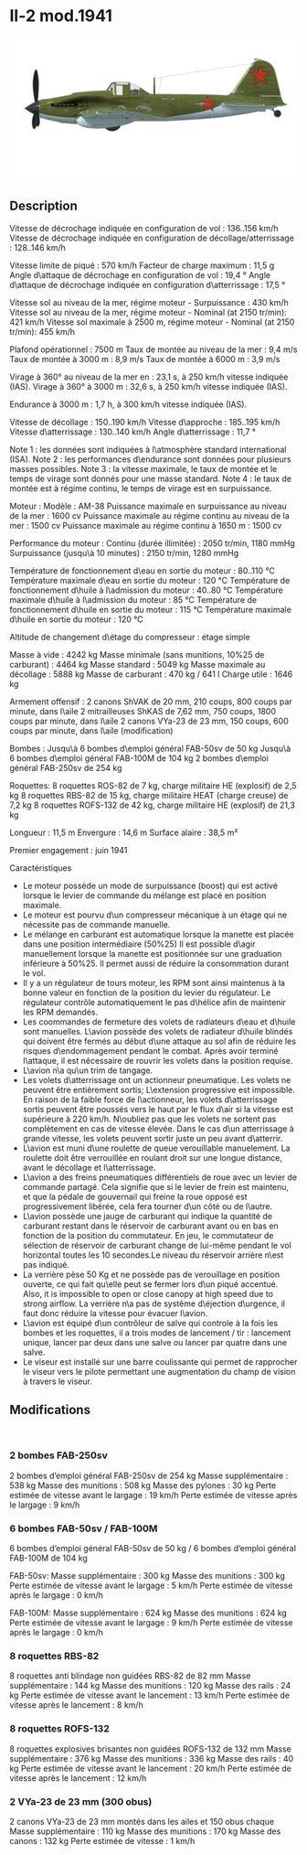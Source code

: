 ﻿# Il-2 mod.1941

![il2m41](../images/il2m41.png)

## Description

Vitesse de décrochage indiquée en configuration de vol : 136..156 km/h
Vitesse de décrochage indiquée en configuration de décollage/atterrissage : 128..146 km/h

Vitesse limite de piqué : 570 km/h
Facteur de charge maximum : 11,5 g
Angle d\attaque de décrochage en configuration de vol : 19,4 °
Angle d\attaque de décrochage indiquée en configuration d\atterrissage : 17,5 °

Vitesse sol au niveau de la mer, régime moteur - Surpuissance : 430 km/h
Vitesse sol au niveau de la mer, régime moteur - Nominal (at 2150 tr/min): 421 km/h
Vitesse sol maximale à 2500 m, régime moteur - Nominal (at 2150 tr/min): 455 km/h

Plafond opérationnel : 7500 m
Taux de montée au niveau de la mer : 9,4 m/s
Taux de montée à 3000 m : 8,9 m/s
Taux de montée à 6000 m : 3,9 m/s

Virage à 360° au niveau de la mer en : 23,1 s, à 250 km/h vitesse indiquée (IAS).
Virage à 360° à 3000 m : 32,6 s, à 250 km/h vitesse indiquée (IAS).

Endurance à 3000 m : 1,7 h, à 300 km/h vitesse indiquée (IAS).

Vitesse de décollage : 150..190 km/h
Vitesse d\approche : 185..195 km/h
Vitesse d\atterrissage : 130..140 km/h
Angle d\atterrissage : 11,7 °

Note 1 : les données sont indiquées à l\atmosphère standard international (ISA).
Note 2 : les performances d\endurance sont données pour plusieurs masses possibles.
Note 3 : la vitesse maximale, le taux de montée et le temps de virage sont donnés pour une masse standard.
Note 4 : le taux de montée est à régime continu, le temps de virage est en surpuissance.

Moteur :
Modèle : AM-38
Puissance maximale en surpuissance au niveau de la mer : 1600 cv
Puissance maximale au régime continu au niveau de la mer : 1500 cv
Puissance maximale au régime continu à 1650 m : 1500 cv

Performance du moteur :
Continu (durée illimitée) : 2050 tr/min, 1180 mmHg
Surpuissance (jusqu\à 10 minutes) : 2150 tr/min, 1280 mmHg

Température de fonctionnement d\eau en sortie du moteur : 80..110 °C
Température maximale d\eau en sortie du moteur : 120 °C
Température de fonctionnement d\huile à l\admission du moteur : 40..80 °C
Température maximale d\huile à l\admission du moteur : 85 °C
Température de fonctionnement d\huile en sortie du moteur : 115 °C
Température maximale d\huile en sortie du moteur : 120 °C

Altitude de changement d\étage du compresseur : étage simple

Masse à vide : 4242 kg
Masse minimale (sans munitions, 10%25 de carburant) : 4464 kg
Masse standard : 5049 kg
Masse maximale au décollage : 5888 kg
Masse de carburant : 470 kg / 641 l
Charge utile : 1646 kg

Armement offensif :
2 canons ShVAK de 20 mm, 210 coups, 800 coups par minute, dans l\aile
2 mitrailleuses ShKAS de 7,62 mm, 750 coups, 1800 coups par minute, dans l\aile
2 canons VYa-23 de 23 mm, 150 coups, 600 coups par minute, dans l\aile (modification)

Bombes :
Jusqu\à 6 bombes d\emploi général FAB-50sv de 50 kg
Jusqu\à 6 bombes d\emploi général FAB-100M de 104 kg
2 bombes d\emploi général FAB-250sv de 254 kg 

Roquettes:
8 roquettes ROS-82 de 7 kg, charge militaire HE (explosif) de 2,5 kg
8 roquettes RBS-82 de 15 kg, charge militaire HEAT (charge creuse) de 7,2 kg
8 roquettes ROFS-132 de 42 kg, charge militaire HE (explosif) de 21,3 kg

Longueur : 11,5 m
Envergure : 14,6 m
Surface alaire : 38,5 m²

Premier engagement : juin 1941

Caractéristiques
- Le moteur possède un mode de surpuissance (boost) qui est activé lorsque le levier de commande du mélange est placé en position maximale.
- Le moteur est pourvu d\un compresseur mécanique à un étage qui ne nécessite pas de commande manuelle.
- Le mélange en carburant est automatique lorsque la manette est placée dans une position intermédiaire (50%25) Il est possible d\agir manuellement lorsque la manette est positionnée sur une graduation inférieure à 50%25. Il permet aussi de réduire la consommation durant le vol.
- Il y a un régulateur de tours moteur, les RPM sont ainsi maintenus à la bonne valeur en fonction de la position du levier du régulateur. Le régulateur contrôle automatiquement le pas d\hélice afin de maintenir les RPM demandés.
- Les coommandes de fermeture des volets de radiateurs d\eau et d\huile sont manuelles. L\avion possède des volets de radiateur d\huile blindés qui doivent être fermés au début d\une attaque au sol afin de réduire les risques d\endommagement pendant le combat. Après avoir terminé l\attaque, il est nécessaire de rouvrir les volets dans la position requise.
- L\avion n\a qu\un trim de tangage.
- Les volets d\atterrissage ont un actionneur pneumatique. Les volets ne peuvent être entièrement sortis; L\extension progressive est impossible. En raison de la faible force de l\actionneur, les volets d\atterrissage sortis peuvent être poussés vers le haut par le flux d\air si la vitesse est supérieure à 220 km/h. N\oubliez pas que les volets ne sortent pas complètement en cas de vitesse élevée. Dans le cas d\un atterrissage à grande vitesse, les volets peuvent sortir juste un peu avant d\atterrir.
- L\avion est muni d\une roulette de queue verouillable manuelement. La roulette doit être verrouillée en roulant droit sur une longue distance, avant le décollage et l\atterrissage.
- L\avion a des freins pneumatiques différentiels de roue avec un levier de commande partagé. Cela signifie que si le levier de frein est maintenu, et que la pédale de gouvernail qui freine la roue opposé est progressivement libérée, cela fera tourner d\un côté ou de l\autre.
- L\avion possède une jauge de carburant qui indique la quantité de carburant restant dans le réservoir de carburant avant ou en bas en fonction de la position du commutateur. En jeu, le commutateur de sélection de réservoir de carburant change de lui-même pendant le vol horizontal toutes les 10 secondes.Le niveau du réservoir arrière n\est pas indiqué. 
- La verrière pèse 50 Kg et ne possède pas de verouillage en position ouverte, ce qui fait qu\elle peut se fermer lors d\un piqué accentué. Also, it is impossible to open or close canopy at high speed due to strong airflow. La verrière n\a pas de systême d\éjection d\urgence, il faut donc réduire la vitesse pour évacuer l\avion.
- L\avion est équipé d\un contrôleur de salve qui controle à la fois les bombes et les roquettes, il a trois modes de lancement / tir : lancement unique, lancer par deux dans une salve ou lancer par quatre dans une salve.
- Le viseur est installé sur une barre coulissante qui permet de rapprocher le viseur vers le pilote permettant une augmentation du champ de vision à travers le viseur.

## Modifications
﻿


### 2 bombes FAB-250sv

2 bombes d’emploi général FAB-250sv de 254 kg
Masse supplémentaire : 538 kg
Masse des munitions : 508 kg
Masse des pylones : 30 kg
Perte estimée de vitesse avant le largage : 19 km/h
Perte estimée de vitesse après le largage : 9 km/h﻿


### 6 bombes FAB-50sv / FAB-100M

6 bombes d’emploi général FAB-50sv de 50 kg / 6 bombes d’emploi général FAB-100M de 104 kg

FAB-50sv:
Masse supplémentaire : 300 kg
Masse des munitions : 300 kg
Perte estimée de vitesse avant le largage : 5 km/h
Perte estimée de vitesse après le largage : 0 km/h

FAB-100M:
Masse supplémentaire : 624 kg
Masse des munitions : 624 kg
Perte estimée de vitesse avant le largage : 9 km/h
Perte estimée de vitesse après le largage : 0 km/h﻿


### 8 roquettes RBS-82

8 roquettes anti blindage non guidées RBS-82 de 82 mm
Masse supplémentaire : 144 kg
Masse des munitions : 120 kg
Masse des rails : 24 kg
Perte estimée de vitesse avant le lancement : 13 km/h
Perte estimée de vitesse après le lancement : 8 km/h﻿


### 8 roquettes ROFS-132

8 roquettes explosives brisantes non guidées ROFS-132 de 132 mm
Masse supplémentaire : 376 kg
Masse des munitions : 336 kg
Masse des rails : 40 kg
Perte estimée de vitesse avant le lancement : 20 km/h
Perte estimée de vitesse après le lancement : 12 km/h﻿


### 2 VYa-23 de 23 mm (300 obus)

2 canons VYa-23 de 23 mm montés dans les ailes et 150 obus chaque
Masse supplémentaire : 110 kg
Masse des munitions : 170 kg
Masse des canons : 132 kg
Perte estimée de vitesse : 1 km/h